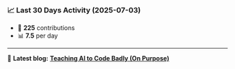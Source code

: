 <!--START_STATS-->
### 📈 Last 30 Days Activity (2025-07-03)  
- 🧮 **225** contributions  
- 📊 **7.5** per day
---
📝 **Latest blog:** [**Teaching AI to Code Badly (On Purpose)**](https://andriak.com/blog/badly-trained-ai)
<!--END_STATS-->
